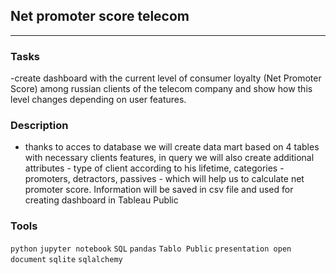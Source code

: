 ## Net promoter score telecom
	
<hr>

### Tasks
-create dashboard with the current level of consumer loyalty (Net Promoter Score) among russian clients of the telecom company and show how this level changes depending on user features.


### Description
- thanks to acces to database we will create data mart based on 4 tables with necessary clients features, in query we will also create additional attributes - type of client according to his lifetime, categories - promoters, detractors, passives - which will help us to calculate net promoter score. Information will be saved in csv file and used for creating dashboard in Tableau Public

### Tools
`python` `jupyter notebook` `SQL` `pandas` `Tablo Public` `presentation open document` `sqlite` `sqlalchemy`



